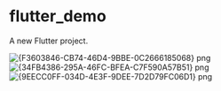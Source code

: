 # flutter_demo

A new Flutter project.

![{F3603846-CB74-46D4-9BBE-0C2666185068} png](https://user-images.githubusercontent.com/80779458/126491005-2dd7b2ff-3cf5-40cc-b3b5-722fd458b77a.jpg)
![{34FB4386-295A-46FC-BFEA-C7F590A57B51} png](https://user-images.githubusercontent.com/80779458/126491020-76151a6d-c641-46a6-91e3-199c70ef842b.jpg)
![{9EECC0FF-034D-4E3F-9DEE-7D2D79FC06D1} png](https://user-images.githubusercontent.com/80779458/126491028-13d44111-0552-4c61-937b-1c11445ce0ac.jpg)


